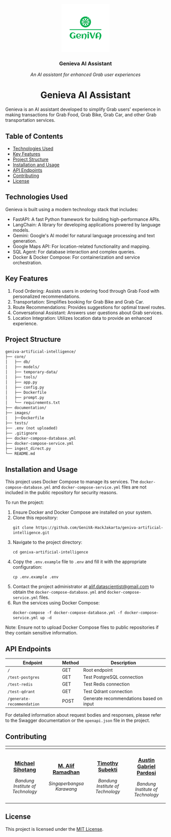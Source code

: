 <div align="center">
    <div>
        <img height="150px" src="https://raw.githubusercontent.com/GeniVA-HackJakarta/geniva-backend/main/img/logo.png?token=GHSAT0AAAAAACMLAAVJYXO752GMD4LTZW5AZVFWCLA" alt="Genieva Logo"/>
    </div>
    <div>
        <h3><b>Genieva AI Assistant</b></h3>
        <p><i>An AI assistant for enhanced Grab user experiences</i></p>
    </div>      
</div>

<h1 align="center">Genieva AI Assistant</h1>

Genieva is an AI assistant developed to simplify Grab users' experience in making transactions for Grab Food, Grab Bike, Grab Car, and other Grab transportation services.

## Table of Contents
- [Technologies Used](#technologies-used)
- [Key Features](#key-features)
- [Project Structure](#project-structure)
- [Installation and Usage](#installation-and-usage)
- [API Endpoints](#api-endpoints)
- [Contributing](#contributing)
- [License](#license)

## Technologies Used

Genieva is built using a modern technology stack that includes:

- FastAPI: A fast Python framework for building high-performance APIs.
- LangChain: A library for developing applications powered by language models.
- Gemini: Google's AI model for natural language processing and text generation.
- Google Maps API: For location-related functionality and mapping.
- SQL Agent: For database interaction and complex queries.
- Docker & Docker Compose: For containerization and service orchestration.

## Key Features

1. Food Ordering: Assists users in ordering food through Grab Food with personalized recommendations.
2. Transportation: Simplifies booking for Grab Bike and Grab Car.
3. Route Recommendations: Provides suggestions for optimal travel routes.
4. Conversational Assistant: Answers user questions about Grab services.
5. Location Integration: Utilizes location data to provide an enhanced experience.

## Project Structure

```
geniva-artificial-intelligence/
├── core/
│   ├── db/
│   ├── models/
│   ├── temporary-data/
│   ├── tools/
│   ├── app.py
│   ├── config.py
│   ├── Dockerfile
│   ├── prompt.py
│   └── requirements.txt
├── documentation/
├── images/
│   ├──Dockerfile
├── tests/
├── .env (not uploaded)
├── .gitignore
├── docker-compose-database.yml
├── docker-compose-service.yml
├── ingest_direct.py
└── README.md
```

## Installation and Usage

This project uses Docker Compose to manage its services. The `docker-compose-database.yml` and `docker-compose-service.yml` files are not included in the public repository for security reasons.

To run the project:

1. Ensure Docker and Docker Compose are installed on your system.
2. Clone this repository:
   ```
   git clone https://github.com/GeniVA-HackJakarta/geniva-artificial-intelligence.git
   ```
3. Navigate to the project directory:
   ```
   cd geniva-artificial-intelligence
   ```
4. Copy the `.env.example` file to `.env` and fill it with the appropriate configuration:
   ```
   cp .env.example .env
   ```
5. Contact the project administrator at alif.datascientist@gmail.com to obtain the `docker-compose-database.yml` and `docker-compose-service.yml` files.
6. Run the services using Docker Compose:
   ```
   docker-compose -f docker-compose-database.yml -f docker-compose-service.yml up -d
   ```

Note: Ensure not to upload Docker Compose files to public repositories if they contain sensitive information.

## API Endpoints

| Endpoint | Method | Description |
|----------|--------|-------------|
| `/` | GET | Root endpoint |
| `/test-postgres` | GET | Test PostgreSQL connection |
| `/test-redis` | GET | Test Redis connection |
| `/test-qdrant` | GET | Test Qdrant connection |
| `/generate-recommendation` | POST | Generate recommendations based on input |

For detailed information about request bodies and responses, please refer to the Swagger documentation or the `openapi.json` file in the project.

## Contributing

| <a href="https://github.com/michaelsht"></a>                                                                                                        | <a href="https://github.com/NnA301023"></a>                                                                                            | <a href="https://github.com/TimothySubekti0322"></a>                                                                                        | <a href="https://github.com/AustinPardosi"></a>                                                                                                                  |
| --------------------------------------------------------------------------------------------------------------------------------------------------- | -------------------------------------------------------------------------------------------------------------------------------------- | ------------------------------------------------------------------------------------------------------------------------------------------- | ---------------------------------------------------------------------------------------------------------------------------------------------------------------- |
| <div align="center"><h3><b><a href="https://github.com/michaelsht">Michael Sihotang</a></b></h3><i><p>Bandung Institute of Technology</i></p></div> | <div align="center"><h3><b><a href="github.com/NnA301023">M. Alif Ramadhan</a></b></h3></a><p><i>Singaperbangsa Karawang</i></p></div> | <div align="center"><h3><b><a href="TimothySubekti0322">Timothy Subekti</a></b></h3></a><p><i>Bandung Institute of Technology</i></p></div> | <div align="center"><h3><b><a href="https://github.com/AustinPardosi">Austin Gabriel Pardosi</a></b></h3></a><p><i>Bandung Institute of Technology</i></p></div> |

## License

This project is licensed under the [MIT License](LICENSE).